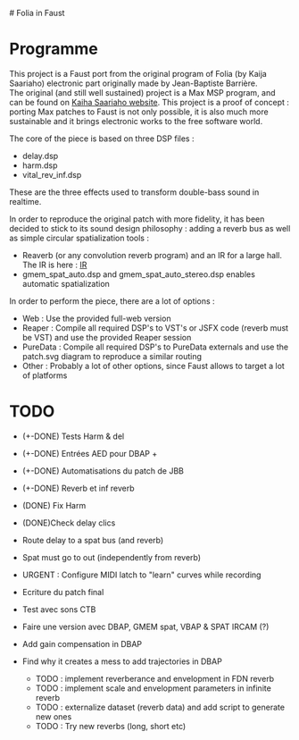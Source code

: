 # Folia in Faust 

# Programme 

This project is a Faust port from the original program of Folia (by Kaija Saariaho) electronic part originally made by Jean-Baptiste Barrière.  
The original (and still well sustained) project is a Max MSP program, and can be found on [Kaiha Saariaho website](http://jb.barriere.free.fr/KS-pieces/Folia-electronics.html). 
This project is a proof of concept : porting Max patches to Faust is not only possible, it is also much more sustainable and it brings electronic works to the free software world. 

The core of the piece is based on three DSP files : 
* delay.dsp
* harm.dsp
* vital_rev_inf.dsp 

These are the three effects used to transform double-bass sound in realtime. 

In order to reproduce the original patch with more fidelity, it has been decided to stick to its sound design philosophy : adding a reverb bus as well as simple circular spatialization tools : 
* Reaverb (or any convolution reverb program) and an IR for a large hall. The IR is here : [IR](https://drive.google.com/file/d/1ScZeuxC5Pkq6eEOTCjd9hYLgIQG0xGCU/view?usp=sharing)
* gmem_spat_auto.dsp and gmem_spat_auto_stereo.dsp enables automatic spatialization

In order to perform the piece, there are a lot of options : 
* Web : Use the provided full-web version
* Reaper : Compile all required DSP's to VST's or JSFX code (reverb must be VST) and use the provided Reaper session
* PureData : Compile all required DSP's to PureData externals and use the patch.svg diagram to reproduce a similar routing
* Other : Probably a lot of other options, since Faust allows to target a lot of platforms 

# TODO

* (+-DONE) Tests Harm & del  
* (+-DONE) Entrées AED pour DBAP +
* (+-DONE) Automatisations du patch de JBB 
* (+-DONE) Reverb et inf reverb
* (DONE) Fix Harm 
* (DONE)Check delay clics
* Route delay to a spat bus (and reverb)
* Spat must go to out (independently from reverb)

* URGENT : Configure MIDI latch to "learn" curves while recording 
* Ecriture du patch final 
* Test avec sons CTB 

* Faire une version avec DBAP, GMEM spat, VBAP  & SPAT IRCAM (?)
* Add gain compensation in DBAP 
* Find why it creates a mess to add trajectories in DBAP 
  * TODO : implement reverberance and envelopment in FDN reverb
  * TODO : implement scale and envelopment parameters in infinite reverb  
  * TODO : externalize dataset (reverb data) and add script to generate new ones 
  * TODO : Try new reverbs (long, short etc)

